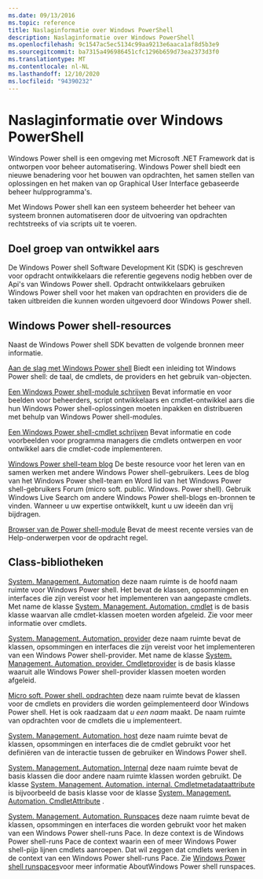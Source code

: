 ```yaml
---
ms.date: 09/13/2016
ms.topic: reference
title: Naslaginformatie over Windows PowerShell
description: Naslaginformatie over Windows PowerShell
ms.openlocfilehash: 9c1547ac5ec5134c99aa9213e6aaca1af8d5b3e9
ms.sourcegitcommit: ba7315a496986451cfc1296b659d73ea2373d3f0
ms.translationtype: MT
ms.contentlocale: nl-NL
ms.lasthandoff: 12/10/2020
ms.locfileid: "94390232"
---
```

# <a name="windows-powershell-reference"></a>Naslaginformatie over Windows PowerShell

Windows Power shell is een omgeving met Microsoft .NET Framework dat is ontworpen voor beheer automatisering. Windows Power shell biedt een nieuwe benadering voor het bouwen van opdrachten, het samen stellen van oplossingen en het maken van op Graphical User Interface gebaseerde beheer hulpprogramma's.

Met Windows Power shell kan een systeem beheerder het beheer van systeem bronnen automatiseren door de uitvoering van opdrachten rechtstreeks of via scripts uit te voeren.

## <a name="developer-audience"></a>Doel groep van ontwikkel aars

De Windows Power shell Software Development Kit (SDK) is geschreven voor opdracht ontwikkelaars die referentie gegevens nodig hebben over de Api's van Windows Power shell. Opdracht ontwikkelaars gebruiken Windows Power shell voor het maken van opdrachten en providers die de taken uitbreiden die kunnen worden uitgevoerd door Windows Power shell.

## <a name="windows-powershell-resources"></a>Windows Power shell-resources

Naast de Windows Power shell SDK bevatten de volgende bronnen meer informatie.

[Aan de slag met Windows Power shell](/powershell/scripting/getting-started/getting-started-with-windows-powershell) Biedt een inleiding tot Windows Power shell: de taal, de cmdlets, de providers en het gebruik van-objecten.

[Een Windows Power shell-module schrijven](./module/writing-a-windows-powershell-module.md) Bevat informatie en voor beelden voor beheerders, script ontwikkelaars en cmdlet-ontwikkel aars die hun Windows Power shell-oplossingen moeten inpakken en distribueren met behulp van Windows Power shell-modules.

[Een Windows Power shell-cmdlet schrijven](./cmdlet/writing-a-windows-powershell-cmdlet.md) Bevat informatie en code voorbeelden voor programma managers die cmdlets ontwerpen en voor ontwikkel aars die cmdlet-code implementeren.

[Windows Power shell-team blog](https://devblogs.microsoft.com/powershell/) De beste resource voor het leren van en samen werken met andere Windows Power shell-gebruikers. Lees de blog van het Windows Power shell-team en Word lid van het Windows Power shell-gebruikers Forum (micro soft. public. Windows. Power shell).
Gebruik Windows Live Search om andere Windows Power shell-blogs en-bronnen te vinden. Wanneer u uw expertise ontwikkelt, kunt u uw ideeën dan vrij bijdragen.

[Browser van de Power shell-module](/powershell/module/) Bevat de meest recente versies van de Help-onderwerpen voor de opdracht regel.

## <a name="class-libraries"></a>Class-bibliotheken

[System. Management. Automation](/dotnet/api/System.Management.Automation) deze naam ruimte is de hoofd naam ruimte voor Windows Power shell. Het bevat de klassen, opsommingen en interfaces die zijn vereist voor het implementeren van aangepaste cmdlets. Met name de klasse [System. Management. Automation. cmdlet](/dotnet/api/System.Management.Automation.Cmdlet) is de basis klasse waarvan alle cmdlet-klassen moeten worden afgeleid. Zie voor meer informatie over cmdlets.

[System. Management. Automation. provider](/dotnet/api/System.Management.Automation.Provider) deze naam ruimte bevat de klassen, opsommingen en interfaces die zijn vereist voor het implementeren van een Windows Power shell-provider. Met name de klasse [System. Management. Automation. provider. Cmdletprovider](/dotnet/api/System.Management.Automation.Provider.CmdletProvider) is de basis klasse waaruit alle Windows Power shell-provider klassen moeten worden afgeleid.

[Micro soft. Power shell. opdrachten](/dotnet/api/Microsoft.PowerShell.Commands) deze naam ruimte bevat de klassen voor de cmdlets en providers die worden geïmplementeerd door Windows Power shell. Het is ook raadzaam dat *u een naam* maakt. De naam ruimte van opdrachten voor de cmdlets die u implementeert.

[System. Management. Automation. host](/dotnet/api/System.Management.Automation.Host) deze naam ruimte bevat de klassen, opsommingen en interfaces die de cmdlet gebruikt voor het definiëren van de interactie tussen de gebruiker en Windows Power shell.

[System. Management. Automation. Internal](/dotnet/api/System.Management.Automation.Internal) deze naam ruimte bevat de basis klassen die door andere naam ruimte klassen worden gebruikt. De klasse [System. Management. Automation. internal. Cmdletmetadataattribute](/dotnet/api/System.Management.Automation.Internal.CmdletMetadataAttribute) is bijvoorbeeld de basis klasse voor de klasse [System. Management. Automation. CmdletAttribute](/dotnet/api/System.Management.Automation.CmdletAttribute) .

[System. Management. Automation. Runspaces](/dotnet/api/System.Management.Automation.Runspaces) deze naam ruimte bevat de klassen, opsommingen en interfaces die worden gebruikt voor het maken van een Windows Power shell-runs Pace. In deze context is de Windows Power shell-runs Pace de context waarin een of meer Windows Power shell-pijp lijnen cmdlets aanroepen. Dat wil zeggen dat cmdlets werken in de context van een Windows Power shell-runs Pace. Zie [Windows Power shell runspaces](hosting/creating-runspaces.md)voor meer informatie AboutWindows Power shell runspaces.
